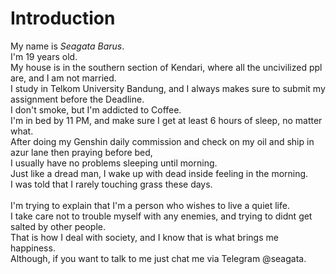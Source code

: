 <h1>Introduction</h1>
My name is <i>Seagata Barus</i>. <br>
I'm 19 years old. <br>
My house is in the southern section of Kendari, where all the uncivilized ppl are, and I am not married. <br>
I study in Telkom University Bandung, and I always makes sure to submit my assignment before the Deadline. <br>
I don't smoke, but I'm addicted to Coffee. <br>
I'm in bed by 11 PM, and make sure I get at least 6 hours of sleep, no matter what. <br>
After doing my Genshin daily commission and check on my oil and ship in azur lane then praying before bed, <br>
I usually have no problems sleeping until morning. <br>
Just like a dread man, I wake up with dead inside feeling in the morning.<br>
I was told that I rarely touching grass these days. <br>
<br>
I'm trying to explain that I'm a person who wishes to live a quiet life. <br>
I take care not to trouble myself with any enemies, and trying to didnt get salted by other people. <br>
That is how I deal with society, and I know that is what brings me happiness. <br>
Although, if you want to talk to me just chat me via Telegram @seagata. <br>
